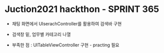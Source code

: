 # Juction2021 hackthon - SPRINT 365
- 채팅 화면에서 UIserachController를 활용하여 검색바 구현 
- 검색창 밑, 업무별 카테고리 나열

- 부족한 점 
: UITableViewController 구현 - practing 필요
